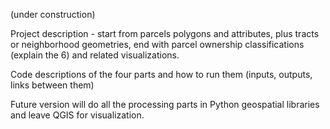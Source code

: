 (under construction)

Project description - start from parcels polygons and attributes, plus tracts or neighborhood geometries, end with parcel ownership classifications (explain the 6) and related visualizations.  

Code descriptions of the four parts and how to run them (inputs, outputs, links between them)

Future version will do all the processing parts in Python geospatial libraries and leave QGIS for visualization.
